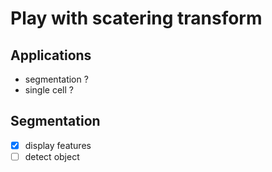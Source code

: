 # Play with scatering transform

## Applications
- segmentation ?
- single cell ?

## Segmentation
- [x] display features
- [ ] detect object
